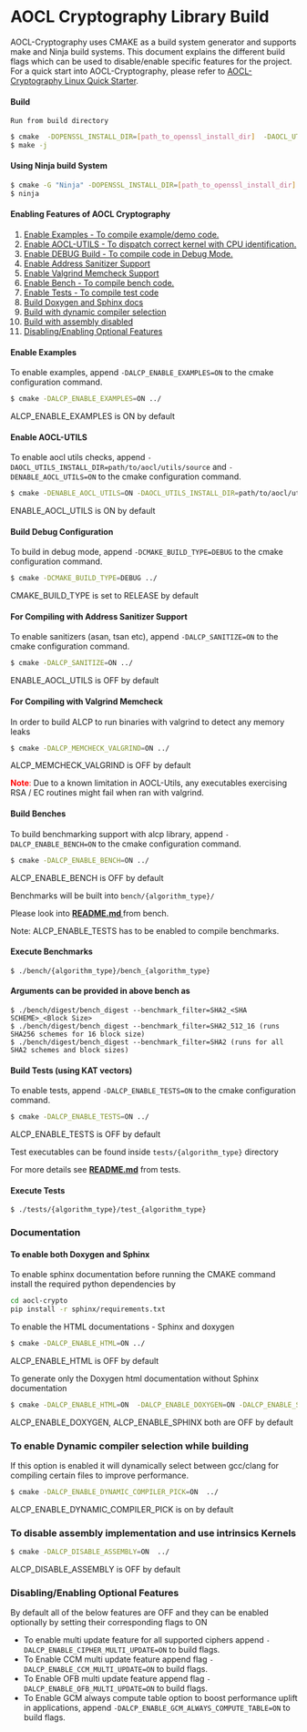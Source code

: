 # AOCL Cryptography Library Build

AOCL-Cryptography uses CMAKE as a build system generator and supports make and Ninja build systems. This document explains the different build flags which can be used to disable/enable specific features for the project. For a quick start into AOCL-Cryptography, please refer to [AOCL-Cryptography Linux Quick Starter](./docs/resources/Quick_Start.md).

#### Build
`Run from build directory`

```sh
$ cmake  -DOPENSSL_INSTALL_DIR=[path_to_openssl_install_dir]  -DAOCL_UTILS_INSTALL_DIR=[path_to_utils_install_dir] ../
$ make -j 
```
#### Using Ninja build System

```sh
$ cmake -G "Ninja" -DOPENSSL_INSTALL_DIR=[path_to_openssl_install_dir]  -DAOCL_UTILS_INSTALL_DIR=[path_to_utils_install_dir] ../
$ ninja 
```
#### Enabling Features of AOCL Cryptography

1. [Enable Examples - To compile example/demo code.](#enable-examples)
2. [Enable AOCL-UTILS - To dispatch correct kernel with CPU identification.](#enable-aocl-utils)
3. [Enable DEBUG Build - To compile code in Debug Mode.](#build-debug-configuration)
4. [Enable Address Sanitizer Support ](#for-compiling-with-address-sanitizer-support)
5. [Enable Valgrind Memcheck Support ](#for-compiling-with-valgrind-memcheck)
6. [Enable Bench - To compile bench code.](#build-benches)
7. [Enable Tests - To compile test code](#build-tests-using-kat-vectors)
8. [Build Doxygen and Sphinx docs](#to-enable-both-doxygen-and-sphinx)
9. [Build with dynamic compiler selection ](#to-enable-dynamic-compiler-selection-while-building)
10. [Build with assembly disabled](#to-disable-assembly-implementation-and-use-intrinsics-kernels)
11. [Disabling/Enabling Optional Features](#disablingenabling-optional-features)

#### Enable Examples

To enable examples, append `-DALCP_ENABLE_EXAMPLES=ON` to the cmake configuration command.
```sh
$ cmake -DALCP_ENABLE_EXAMPLES=ON ../
```
ALCP_ENABLE_EXAMPLES is ON by default

#### Enable AOCL-UTILS

To enable aocl utils checks, append `-DAOCL_UTILS_INSTALL_DIR=path/to/aocl/utils/source` and `-DENABLE_AOCL_UTILS=ON` to the cmake configuration command.
```bash
$ cmake -DENABLE_AOCL_UTILS=ON -DAOCL_UTILS_INSTALL_DIR=path/to/aocl/utils/source ../
```
ENABLE_AOCL_UTILS is ON by default

#### Build Debug Configuration

To build in debug mode, append `-DCMAKE_BUILD_TYPE=DEBUG` to the cmake configuration command.
```sh
$ cmake -DCMAKE_BUILD_TYPE=DEBUG ../
```
CMAKE_BUILD_TYPE is set to RELEASE by default

#### For Compiling with Address Sanitizer Support

To enable sanitizers (asan, tsan etc), append `-DALCP_SANITIZE=ON` to the cmake configuration command.
```sh
$ cmake -DALCP_SANITIZE=ON ../
```
ENABLE_AOCL_UTILS is OFF by default

#### For Compiling with Valgrind Memcheck

In order to build ALCP to run binaries with valgrind to detect any memory leaks
```sh
$ cmake -DALCP_MEMCHECK_VALGRIND=ON ../
```
ALCP_MEMCHECK_VALGRIND is OFF by default

<span style="color:red"> __Note__: </span> Due to a known limitation in AOCL-Utils, any executables exercising RSA / EC routines might fail when ran with valgrind.

#### Build Benches

To build benchmarking support with alcp library, append `-DALCP_ENABLE_BENCH=ON` to the cmake configuration command.
```sh
$ cmake -DALCP_ENABLE_BENCH=ON ../
```
ALCP_ENABLE_BENCH is OFF by default

Benchmarks will be built into `bench/{algorithm_type}/`

Please look into **[ README.md ](./bench/README.md)** from bench.

Note: ALCP_ENABLE_TESTS has to be enabled to compile benchmarks.

#### Execute Benchmarks
```
$ ./bench/{algorithm_type}/bench_{algorithm_type}
```
#### Arguments can be provided in above bench as
```
$ ./bench/digest/bench_digest --benchmark_filter=SHA2_<SHA SCHEME>_<Block Size>
$ ./bench/digest/bench_digest --benchmark_filter=SHA2_512_16 (runs SHA256 schemes for 16 block size)
$ ./bench/digest/bench_digest --benchmark_filter=SHA2 (runs for all SHA2 schemes and block sizes)
```

#### Build Tests (using KAT vectors)
To enable tests, append `-DALCP_ENABLE_TESTS=ON` to the cmake configuration command.
```sh
$ cmake -DALCP_ENABLE_TESTS=ON ../
```
ALCP_ENABLE_TESTS is OFF by default

Test executables can be found inside `tests/{algorithm_type}` directory 

For more details see **[README.md](./tests/README.md)** from tests.

#### Execute Tests
 ```  shell
 $ ./tests/{algorithm_type}/test_{algorithm_type}
 ```


### Documentation

#### To enable both Doxygen and Sphinx

To enable sphinx documentation before running the CMAKE command install the required python dependencies by

```sh
cd aocl-crypto
pip install -r sphinx/requirements.txt
```
To enable the HTML documentations - Sphinx and doxygen
```sh
$ cmake -DALCP_ENABLE_HTML=ON ../
```
ALCP_ENABLE_HTML is OFF by default

To generate only the Doxygen html documentation without Sphinx documentation
```sh
$ cmake -DALCP_ENABLE_HTML=ON  -DALCP_ENABLE_DOXYGEN=ON -DALCP_ENABLE_SPHINX=OFF ../ 
```
ALCP_ENABLE_DOXYGEN, ALCP_ENABLE_SPHINX both are OFF by default 

### To enable Dynamic compiler selection while building
If this option is enabled it will dynamically select between gcc/clang for compiling certain files to improve performance.
```sh
$ cmake -DALCP_ENABLE_DYNAMIC_COMPILER_PICK=ON  ../ 
```
ALCP_ENABLE_DYNAMIC_COMPILER_PICK is on by default 

### To disable assembly implementation and use intrinsics Kernels
```sh
$ cmake -DALCP_DISABLE_ASSEMBLY=ON  ../ 
```
ALCP_DISABLE_ASSEMBLY is OFF by default 

### Disabling/Enabling Optional Features
By default all of the below features are OFF and they can be enabled optionally by setting their corresponding flags to ON

- To enable multi update feature for all supported ciphers append `-DALCP_ENABLE_CIPHER_MULTI_UPDATE=ON` to build flags. 
- To Enable CCM multi update feature append flag `-DALCP_ENABLE_CCM_MULTI_UPDATE=ON` to build flags. 
- To Enable OFB multi update feature append flag `-DALCP_ENABLE_OFB_MULTI_UPDATE=ON` to build flags.
- To Enable GCM always compute table option to boost performance uplift in applications, append `-DALCP_ENABLE_GCM_ALWAYS_COMPUTE_TABLE=ON` to build flags.